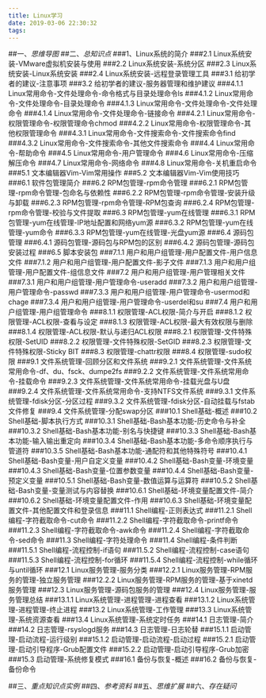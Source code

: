 ```yaml
---
title: Linux学习
date: 2019-03-06 22:30:32
tags:
---
```

##一、*思维导图*
##二、*总知识点*
###1、Linux系统的简介
###2.1 Linux系统安装-VMware虚拟机安装与使用
###2.2 Linux系统安装-系统分区
###2.3 Linux系统安装-Linux系统安装
###2.4 Linux系统安装-远程登录管理工具
###3.1 给初学者的建议-注意事项
###3.2 给初学者的建议-服务器管理和维护建议
###4.1.1 Linux常用命令-文件处理命令-命令格式与目录处理命令ls
###4.1.2 Linux常用命令-文件处理命令-目录处理命令
###4.1.3 Linux常用命令-文件处理命令-文件处理命令
###4.1.4 Linux常用命令-文件处理命令-链接命令
###4.2.1 Linux常用命令-权限管理命令-权限管理命令chmod
###4.2.2 Linux常用命令-权限管理命令-其他权限管理命令
###4.3.1 Linux常用命令-文件搜索命令-文件搜索命令find
###4.3.2 Linux常用命令-文件搜索命令-其他文件搜索命令
###4.4 Linux常用命令-帮助命令
###4.5 Linux常用命令-用户管理命令
###4.6 Linux常用命令-压缩解压命令
###4.7 Linux常用命令-网络命令
###4.8 Linux常用命令-关机重启命令
###5.1 文本编辑器Vim-Vim常用操作
###5.2 文本编辑器Vim-Vim使用技巧
###6.1 软件包管理简介
###6.2 RPM包管理-rpm命令管理
###6.2.1 RPM包管理-rpm命令管理-包命名与依赖性
###6.2.2 RPM包管理-rpm命令管理-安装升级与卸载
###6.2.3 RPM包管理-rpm命令管理-RPM包查询
###6.2.4 RPM包管理-rpm命令管理-校验与文件提取
###6.3 RPM包管理-yum在线管理
###6.3.1 RPM包管理-yum在线管理-IP地址配置和网络yum源
###6.3.2 RPM包管理-yum在线管理-yum命令
###6.3.3 RPM包管理-yum在线管理-光盘yum源
###6.4 源码包管理
###6.4.1 源码包管理-源码包与RPM包的区别
###6.4.2 源码包管理-源码包安装过程
###6.5 脚本安装包
###7.1.1 用户和用户组管理-用户配置文件-用户信息文件
###7.1.2 用户和用户组管理-用户配置文件-影子文件
###7.1.3 用户和用户组管理-用户配置文件-组信息文件
###7.2 用户和用户组管理-用户管理相关文件
###7.3.1 用户和用户组管理-用户管理命令-useradd
###7.3.2 用户和用户组管理-用户管理命令-passwd
###7.3.3 用户和用户组管理-用户管理命令-usermod和chage
###7.3.4 用户和用户组管理-用户管理命令-userdel和su
###7.4 用户和用户组管理-用户组管理命令
###8.1.1 权限管理-ACL权限-简介与开启
###8.1.2 权限管理-ACL权限-查看与设定
###8.1.3 权限管理-ACL权限-最大有效权限与删除
###8.1.4 权限管理-ACL权限-默认与递归ACL权限
###8.2.1 权限管理-文件特殊权限-SetUID
###8.2.2 权限管理-文件特殊权限-SetGID
###8.2.3 权限管理-文件特殊权限-Sticky BIT
###8.3 权限管理-chattr权限
###8.4 权限管理-sudo权限
###9.1 文件系统管理-回顾分区和文件系统
###9.2.1 文件系统管理-文件系统常用命令-df、du、fsck、dumpe2fs
###9.2.2 文件系统管理-文件系统常用命令-挂载命令
###9.2.3 文件系统管理-文件系统常用命令-挂载光盘与U盘
###9.2.4 文件系统管理-文件系统常用命令-支持NTFS文件系统
###9.3.1 文件系统管理-fdisk分区-分区过程
###9.3.2 文件系统管理-fdisk分区-自动挂载与fstab文件修复
###9.4 文件系统管理-分配swap分区
###10.1 Shell基础-概述
###10.2 Shell基础-脚本执行方式
###10.3.1 Shell基础-Bash基本功能-历史命令与补全
###10.3.2 Shell基础-Bash基本功能-别名与快捷键
###10.3.3 Shell基础-Bash基本功能-输入输出重定向
###10.3.4 Shell基础-Bash基本功能-多命令顺序执行与管道符
###10.3.5 Shell基础-Bash基本功能-通配符和其他特殊符号
###10.4.1 Shell基础-Bash变量-用户自定义变量
###10.4.2 Shell基础-Bash变量-环境变量
###10.4.3 Shell基础-Bash变量-位置参数变量
###10.4.4 Shell基础-Bash变量-预定义变量
###10.5.1 Shell基础-Bash变量-数值运算与运算符
###10.5.2 Shell基础-Bash变量-变量测试与内容替换
###10.6.1 Shell基础-环境变量配置文件-简介
###10.6.2 Shell基础-环境变量配置文件-作用
###10.6.3 Shell基础-环境变量配置文件-其他配置文件和登录信息
###11.1 Shell编程-正则表达式
###11.2.1 Shell编程-字符截取命令-cut命令
###11.2.2 Shell编程-字符截取命令-printf命令
###11.2.3 Shell编程-字符截取命令-awk命令
###11.2.4 Shell编程-字符截取命令-sed命令
###11.3 Shell编程-字符处理命令
###11.4 Shell编程-条件判断
###11.5.1 Shell编程-流程控制-if语句
###11.5.2 Shell编程-流程控制-case语句
###11.5.3 Shell编程-流程控制-for循环
###11.5.4 Shell编程-流程控制-while循环与until循环
###12.1 Linux服务管理-服务分类
###12.2.1 Linux服务管理-RPM服务的管理-独立服务管理
###12.2.2 Linux服务管理-RPM服务的管理-基于xinetd服务管理
###12.3 Linux服务管理-源码包服务的管理
###12.4 Linux服务管理-服务管理总结
###13.1.1 Linux系统管理-进程管理-进程查看
###13.1.2 Linux系统管理-进程管理-终止进程
###13.2 Linux系统管理-工作管理
###13.3 Linux系统管理-系统资源查看
###13.4 Linux系统管理-系统定时任务
###14.1 日志管理-简介
###14.2 日志管理-rsyslogd服务
###14.3 日志管理-日志轮替
###15.1.1 启动管理-启动流程-运行级别
###15.1.2 启动管理-启动流程-启动过程
###15.2.1 启动管理-启动引导程序-Grub配置文件
###15.2.2 启动管理-启动引导程序-Grub加密
###15.3 启动管理-系统修复模式
###16.1 备份与恢复-概述
###16.2 备份与恢复-备份命令




	

##三、*重点知识点实例*
##四、*参考资料*
##五、*思维扩展*
##六、*存在疑问*
